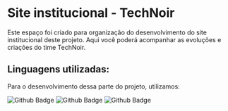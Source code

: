 # Site institucional - TechNoir 
<p>Este espaço foi criado para organização do desenvolvimento do site institucional deste projeto. Aqui você poderá acompanhar as evoluções e criações do time TechNoir.</p>

<h2>Linguagens utilizadas:</h2>
<p>Para o desenvolvimento dessa parte do projeto, utilizamos:</p>

![Github Badge](https://img.shields.io/badge/HTML5-E34F26?style=for-the-badge&logo=html5&logoColor=white)
![Github Badge](https://img.shields.io/badge/CSS3-1572B6?style=for-the-badge&logo=css3&logoColor=white)
![Github Badge](https://img.shields.io/badge/JavaScript-323330?style=for-the-badge&logo=javascript&logoColor=F7DF1E)
